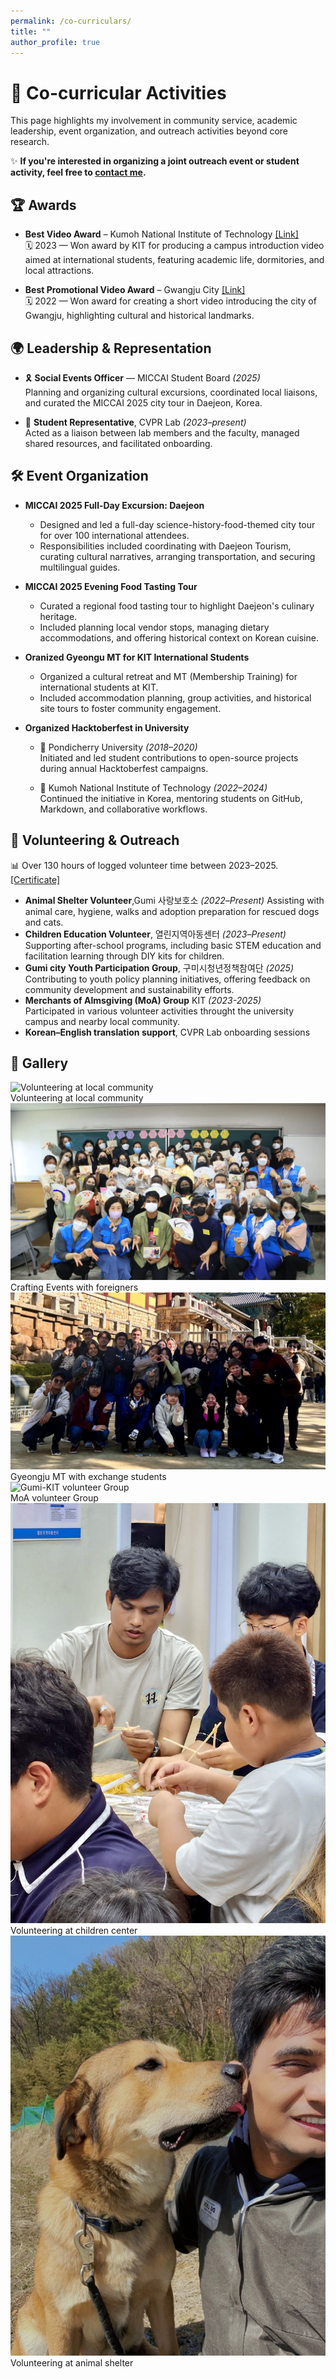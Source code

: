 ```yaml
---
permalink: /co-curriculars/
title: ""
author_profile: true
---
```


# 🧩 Co-curricular Activities

This page highlights my involvement in community service, academic leadership, event organization, and outreach activities beyond core research.

<div class="callout">
  <p>✨ <strong>If you're interested in organizing a joint outreach event or student activity, feel free to <a href="https://www.linkedin.com/in/bishal-swain" target="_blank" rel="noopener noreferrer">contact me</a>. </strong>
  </p>
</div>

<!-- 
##  Talks & Presentations


---

-->

## 🏆 Awards
- **Best Video Award** – Kumoh National Institute of Technology <a href="https://youtu.be/1D0Ye_ExENc?si=cIBHKZ1y2E-qY7vo" target="_blank" rel="noopener noreferrer"> [Link]</a>  
  🗓️ 2023 — Won award by KIT for producing a campus introduction video aimed at international students, featuring academic life, dormitories, and local attractions.

- **Best Promotional Video Award** – Gwangju City <a href="https://youtu.be/CrisfJ-KsFw?si=lkOcfHTDdhnLY_Co" target="_blank" rel="noopener noreferrer"> [Link]</a>  
  🗓️ 2022 — Won award for creating a short video introducing the city of Gwangju, highlighting cultural and historical landmarks.

## 🌍 Leadership & Representation

- 🎗️ **Social Events Officer** — MICCAI Student Board _(2025)_  
  Planning and organizing cultural excursions, coordinated local liaisons, and curated the MICCAI 2025 city tour in Daejeon, Korea.

- 👥 **Student Representative**, CVPR Lab _(2023–present)_  
  Acted as a liaison between lab members and the faculty, managed shared resources, and facilitated onboarding.


## 🛠️ Event Organization
- **MICCAI 2025 Full-Day Excursion: Daejeon**  
  - Designed and led a full-day science-history-food-themed city tour for over 100 international attendees. 
  - Responsibilities included coordinating with Daejeon Tourism, curating cultural narratives, arranging transportation, and securing multilingual guides.


- **MICCAI 2025 Evening Food Tasting Tour**
  - Curated a regional food tasting tour to highlight Daejeon's culinary heritage. 
  - Included planning local vendor stops, managing dietary accommodations, and offering historical context on Korean cuisine.

- **Oranized Gyeongu MT for KIT International Students**  
  - Organized a cultural retreat and MT (Membership Training) for international students at KIT. 
  - Included accommodation planning, group activities, and historical site tours to foster community engagement.

- **Organized Hacktoberfest in University** 
  - 🏫 Pondicherry University _(2018–2020)_  
    Initiated and led student contributions to open-source projects during annual Hacktoberfest campaigns.

  - 🏫 Kumoh National Institute of Technology _(2022–2024)_  
    Continued the initiative in Korea, mentoring students on GitHub, Markdown, and collaborative workflows.



## 🤝 Volunteering & Outreach

<div class="callout yellow" >
📊 Over 130 hours of logged volunteer time between 2023–2025. <a href ="https://drive.google.com/file/d/1Rn0XTQsKL5-Xc6_9oLPL3-w5FRGaF3om/view?usp=sharing" target="_blank" rel="noopener noreferrer">[Certificate]</a>
</div>

- **Animal Shelter Volunteer**,Gumi 사랑보호소 _(2022–Present)_
  Assisting with animal care, hygiene, walks and adoption preparation for rescued dogs and cats.
- **Children Education Volunteer**, 열린지역아동센터 _(2023–Present)_
  Supporting after-school programs, including basic STEM education and facilitation learning through DIY kits for children.
- **Gumi city Youth Participation Group**, 구미시청년정책참여단 _(2025)_
  Contributing to youth policy planning initiatives, offering feedback on community development and sustainability efforts.
- **Merchants of Almsgiving (MoA) Group** KIT _(2023-2025)_  
  Participated in various volunteer activities throught the university campus and nearby local community.
- **Korean–English translation support**, CVPR Lab onboarding sessions

## 📸 Gallery


<div class="gallery">
  <div class="crop crop-16x9">
    <img src="/images/volunteer/volunteer_children2.jpg" alt="Volunteering at local community">
    <div class="caption">Volunteering at local community</div>
  </div>
  <div class="crop crop-16x9">
    <img src="/images/volunteer/volunteer_event1.jpg" alt="Crafting Events with foreigners">
    <div class="caption">Crafting Events with foreigners</div>
  </div>
  <div class="crop crop-16x9">
    <img src="/images/volunteer/volunteer_gyeongju.jpg" alt="Gyeongju MT with exchange students">
    <div class="caption">Gyeongju MT with exchange students</div>
  </div>
  <div class="crop crop-16x9">
    <img src="/images/volunteer/volunteer_moa.jpg" alt="Gumi-KIT volunteer Group">
    <div class="caption">MoA volunteer Group</div>
  </div>
  <div class="crop crop-3x4">
    <img src="/images/volunteer/volunteer_children.jpg" alt="Volunteering at children center">
    <div class="caption">Volunteering at children center</div>
  </div>
  <div class="crop crop-3x4">
    <img src="/images/volunteer/volunteer_shelter1.jpg" alt="Animal shelter support">
    <div class="caption">Volunteering at animal shelter</div>
  </div>
</div>



